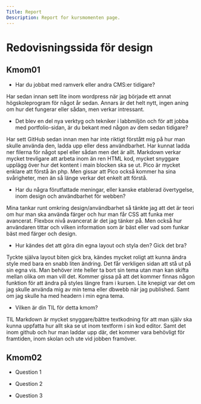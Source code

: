 ```yaml
---
Title: Report
Description: Report for kursmomenten page.
---
```


Redovisningssida för design
==================

## Kmom01

* Har du jobbat med ramverk eller andra CMS:er tidigare?

Har sedan innan sett lite inom wordpress när jag började ett annat högskoleprogram för något år sedan. Annars är det helt nytt, ingen aning om hur det fungerar eller sådan, men verkar intressant.

* Det blev en del nya verktyg och tekniker i labbmiljön och för att jobba med portfolio-sidan, är du bekant med någon av dem sedan tidigare?

Har sett GitHub sedan innan men har inte riktigt förstått mig på hur man skulle använda den, ladda upp eller dess användbarhet. Har kunnat ladda ner filerna för något spel eller sådan men det är allt. Markdown verkar mycket trevligare att arbeta inom än ren HTML kod, mycket snyggare upplägg över hur det kontent i main blocken ska se ut. Pico är mycket enklare att förstå än php. Men gissar att Pico också kommer ha sina svårigheter, men än så länge verkar det enkelt att förstå.

* Har du några förutfattade meningar, eller kanske etablerad övertygelse, inom design och användbarhet för webben?

Mina tankar runt omkring design/användbarhet så tänkte jag att det är teori om hur man ska använda färger och hur man får CSS att funka mer avancerat. Flexbox nivå avancerat är det jag tänker på. Men också hur användaren tittar och vilken information som är bäst eller vad som funkar bäst med färger och design.

* Hur kändes det att göra din egna layout och styla den? Gick det bra?

Tyckte själva layout biten gick bra, kändes mycket roligt att kunna ändra style med bara en snabb liten ändring. Det får verkligen sidan att stå ut på sin egna vis. Man behöver inte heller ta bort sin tema utan man kan skifta mellan olika om man vill det. Kommer gissa på att det kommer finnas någon funktion för att ändra på styles längre fram i kursen.
Lite knepigt var det om jag skulle använda mig av min tema eller dbwebb när jag published. Samt om jag skulle ha med headern i min egna tema.

* Vilken är din TIL för detta kmom?

TIL Markdown är mycket snyggare/bättre textkodning för att man själv ska kunna uppfatta hur allt ska se ut inom textform i sin kod editor. Samt det inom github och hur man laddar upp där, det kommer vara behövligt för framtiden, inom skolan och ute vid jobben framöver.

## Kmom02

* Question 1

* Question 2 

* Question 3

